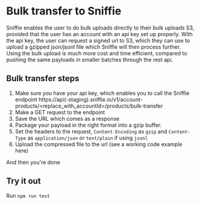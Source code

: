 # Bulk transfer to Sniffie

Sniffie enables the user to do bulk uploads directly to their bulk uploads S3, provided that the user has an account with an api key set up properly. 
With the api key, the user can request a signed url to S3, which they can use to upload a gzipped json/jsonl file which Sniffie will then process further. 
Using the bulk upload is much more cost and time efficient, compared to pushing the same payloads in smaller batches through the rest api. 

## Bulk transfer steps

1. Make sure you have your api key, which enables you to call the Sniffie endpoint https://api(-staging).sniffie.io/v1/account-products/<replace_with_accountId>/products/bulk-transfer
2. Make a GET request to the endpoint
3. Save the URL which comes as a response
4. Package your payload in the right format into a gzip buffer. 
5. Set the headers to the request, `Content-Encoding` as `gzip` and `Content-Type` as `application/json` or `text/plain` if using `jsonl`
6. Upload the compressed file to the url (see a working code example here)

And then you're done

## Try it out
Run 
`npm run test`
